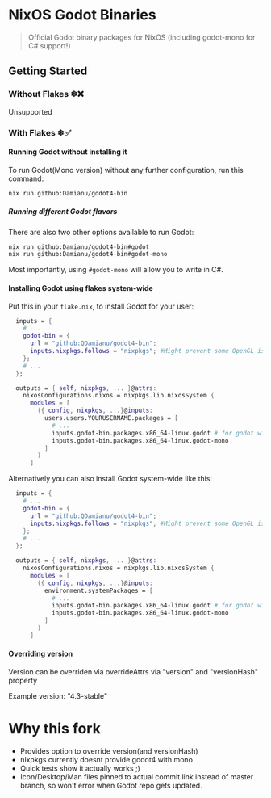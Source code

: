 # NixOS Godot Binaries

> Official Godot binary packages for NixOS
(including godot-mono for C# support!)

## Getting Started

### Without Flakes ❄❌

Unsupported

### With Flakes ❄✅

#### Running Godot without installing it

To run Godot(Mono version) without any further configuration, run this command:

```bash
nix run github:Damianu/godot4-bin
```

##### Running different Godot flavors

There are also two other options available to run Godot:

```bash
nix run github:Damianu/godot4-bin#godot
nix run github:Damianu/godot4-bin#godot-mono
```

Most importantly, using `#godot-mono` will allow you to write in C#.

#### Installing Godot using flakes system-wide

Put this in your `flake.nix`, to install Godot for your user:

```nix
  inputs = {
    # ...
    godot-bin = {
      url = "github:QDamianu/godot4-bin";
      inputs.nixpkgs.follows = "nixpkgs"; #Might prevent some OpenGL issues
    };
    # ...
  };

  outputs = { self, nixpkgs, ... }@attrs:
    nixosConfigurations.nixos = nixpkgs.lib.nixosSystem {
      modules = [
        ({ config, nixpkgs, ...}@inputs:
          users.users.YOURUSERNAME.packages = [
            # ...
            inputs.godot-bin.packages.x86_64-linux.godot # for godot without Mono / C#
            inputs.godot-bin.packages.x86_64-linux.godot-mono
          ]
        )
      ]
```

Alternatively you can also install Godot system-wide like this:

```nix
  inputs = {
    # ...
    godot-bin = {
      url = "github:QDamianu/godot4-bin";
      inputs.nixpkgs.follows = "nixpkgs"; #Might prevent some OpenGL issues
    };
    # ...
  };

  outputs = { self, nixpkgs, ... }@attrs:
    nixosConfigurations.nixos = nixpkgs.lib.nixosSystem {
      modules = [
        ({ config, nixpkgs, ...}@inputs:
          environment.systemPackages = [
            # ...
            inputs.godot-bin.packages.x86_64-linux.godot # for godot without Mono / C#
            inputs.godot-bin.packages.x86_64-linux.godot-mono
          ]
        )
      ]
```

#### Overriding version

Version can be overriden via overrideAttrs via "version" and "versionHash" property

Example version: "4.3-stable"

# Why this fork

- Provides option to override version(and versionHash)
- nixpkgs currently doesnt provide godot4 with mono
- Quick tests show it actually works ;)
- Icon/Desktop/Man files pinned to actual commit link instead of master branch, so won't error when Godot repo gets updated.